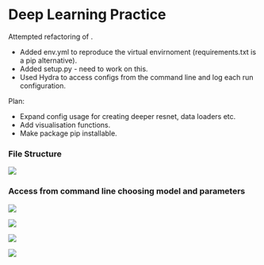 # Deep Learning Practice

Attempted refactoring of [](https://github.com/TerMcs/NeuralNetworkPractice).

- Added env.yml to reproduce the virtual envirnoment (requirements.txt is a pip alternative).
- Added setup.py - need to work on this.
- Used Hydra to access configs from the command line and log each run configuration.

Plan: 

- Expand config usage for creating deeper resnet, data loaders etc.
- Add visualisation functions.
- Make package pip installable.

### File Structure

![](https://github.com/TerMcs/dl_practice/blob/02dde1c5f2ccfbdfff2978c28dd120b754efcf38/assets/directory.png)


### Access from command line choosing model and parameters

![](https://github.com/TerMcs/dl_practice/blob/02dde1c5f2ccfbdfff2978c28dd120b754efcf38/assets/hydra.png)

![](https://github.com/TerMcs/dl_practice/blob/02dde1c5f2ccfbdfff2978c28dd120b754efcf38/assets/hydra3.png)

![](https://github.com/TerMcs/dl_practice/blob/02dde1c5f2ccfbdfff2978c28dd120b754efcf38/assets/hydra4.png)

![](https://github.com/TerMcs/dl_practice/blob/02dde1c5f2ccfbdfff2978c28dd120b754efcf38/assets/hydra5.png)
